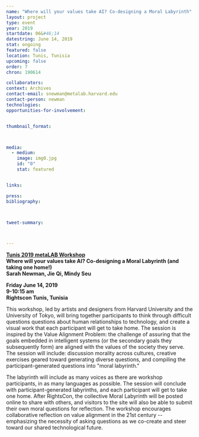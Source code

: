 ```yaml
---
name: "Where will your values take AI? Co-designing a Moral Labyrinth"
layout: project
type: event
year: 2019
startdate: 06&#46;14
datestring: June 14, 2019
stat: ongoing
featured: false
location: Tunis, Tunisia
upcoming: false
order: 7
chron: 190614

collaborators:
context: Archives
contact-email: snewman@metalab.harvard.edu
contact-person: newman
technologies: 
opportunities-for-involvement:


thumbnail_format:



media:
  - medium:
    image: img0.jpg
    id: "0"
    stat: featured


links:

press:
bibliography:



tweet-summary:



---
```

**[Tunis 2019 metaLAB Workshop](https://rightscon2019.sched.com/event/Pvfz/where-will-your-values-take-ai-co-designing-a-moral-labyrinth-and-taking-one-home)<br />
Where will your values take AI? Co-designing a Moral Labyrinth (and taking one home!)<br />
Sarah Newman, Jie Qi, Mindy Seu**

**Friday June 14, 2019<br />
9-10:15 am<br />
Rightscon Tunis, Tunisia**

This workshop, led by artists and designers from Harvard University and the University of Tokyo, will bring together participants to think through difficult questions questions about human relationships to technology, and create a visual work that each participant will get to take home. The session is inspired by the Value Alignment Problem: the challenge of assuring that the goals embedded in intelligent systems (or the secondary goals they subsequently form) are aligned with the values of the society they serve. The session will include: discussion morality across cultures, creative exercises geared toward generating diverse questions, and compiling the participant-generated questions into "moral labyrinth." 

The labyrinth will include as many voices as there are workshop participants, in as many languages as possible. The session will conclude with participant-generated labyrinths, and each participant will get to take one home. After RightsCon, the collective Moral Labyrinth will be posted online to share with others, and visitors to the site will also be able to submit their own moral questions for reflection. The workshop encourages collaborative reflection on value alignment in the 21st century -- emphasizing the necessity of asking questions as we co-create and steer toward our shared technological future.



